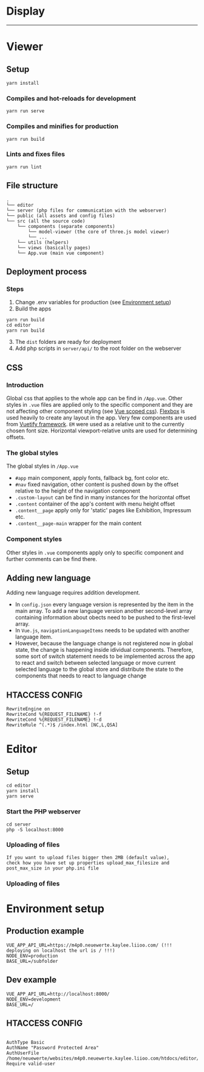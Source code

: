 # Display



---
# Viewer

## Setup

```
yarn install
```

### Compiles and hot-reloads for development

```
yarn run serve
```

### Compiles and minifies for production

```
yarn run build
```

### Lints and fixes files

```
yarn run lint
```

## File structure

```text
.
└── editor
└── server (php files for communication with the webserver)
└── public (all assets and config files)
└── src (all the source code)
	└── components (separate components)
		└── model-viewer (the core of three.js model viewer)
		└── ...
	└── utils (helpers)
	└── views (basically pages)
	└── App.vue (main vue component)
```

## Deployment process

### Steps

1. Change .env variables for production (see [Environment setup](#Environment-setup))
2. Build the apps

```text
yarn run build
cd editor
yarn run build
```

3. The `dist` folders are ready for deployment
4. Add php scripts in `server/api/` to the root folder on the webserver

## CSS

### Introduction

Global css that applies to the whole app can be find in `/App.vue`. Other styles in `.vue` files are applied only to the specific component and they are not affecting other component styling (see [Vue scoped css](https://vue-loader.vuejs.org/guide/scoped-css.html)). [Flexbox](https://css-tricks.com/snippets/css/a-guide-to-flexbox/) is used heavily to create any layout in the app. Very few components are used from [Vuetify framework](https://vuetifyjs.com). `EM` were used as a relative unit to the currently chosen font size. Horizontal viewport-relative units are used for determining offsets.

### The global styles

The global styles in `/App.vue`

- `#app` main component, apply fonts, fallback bg, font color etc.
- `#nav` fixed navigation, other content is pushed down by the offset relative to the height of the navigation component
- `.custom-layout` can be find in many instances for the horizontal offset
- `.content` container of the app's content with menu height offset
- `.content__page` apply only for 'static' pages like Exhibition, Impressum etc.
- `.content__page-main` wrapper for the main content

### Component styles

Other styles in `.vue` components apply only to specific component and further comments can be find there.

## Adding new language

Adding new language requires addition development.

- In `config.json` every language version is represented by the item in the main array. To add a new language version another second-level array containing information about obects need to be pushed to the first-level array.
- In `Vue.js`, `navigationLanguageItems` needs to be updated with another language item.
- However, because the language change is not registered now in global state, the change is happening inside idividual components. Therefore, some sort of switch statement needs to be implemented across the app to react and switch between selected language or move current selected language to the global store and distribute the state to the components that needs to react to language change

## HTACCESS CONFIG
```
RewriteEngine on
RewriteCond %{REQUEST_FILENAME} !-f
RewriteCond %{REQUEST_FILENAME} !-d
RewriteRule ^(.*)$ /index.html [NC,L,QSA]
```

# Editor

## Setup

```
cd editor
yarn install
yarn serve
```

### Start the PHP webserver

```
cd server
php -S localhost:8000
```

### Uploading of files

```
If you want to upload files bigger then 2MB (default value),
check how you have set up properties upload_max_filesize and post_max_size in your php.ini file
```

### Uploading of files

# Environment setup

## Production example

```
VUE_APP_API_URL=https://m4p0.neuewerte.kaylee.liioo.com/ (!!! deploying on localhost the url is / !!!)
NODE_ENV=production
BASE_URL=/subfolder
```

## Dev example

```
VUE_APP_API_URL=http://localhost:8000/
NODE_ENV=development
BASE_URL=/
```

## HTACCESS CONFIG
```

AuthType Basic
AuthName "Password Protected Area"
AuthUserFile /home/neuewerte/websites/m4p0.neuewerte.kaylee.liioo.com/htdocs/editor/.htpasswd
Require valid-user
```
